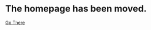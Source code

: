 <h1>The homepage has been moved.</h1>
<div class="home-button">
      <a class="button" href="zephyrtm.github.io/zephyrtm">Go There</a>
    </div>